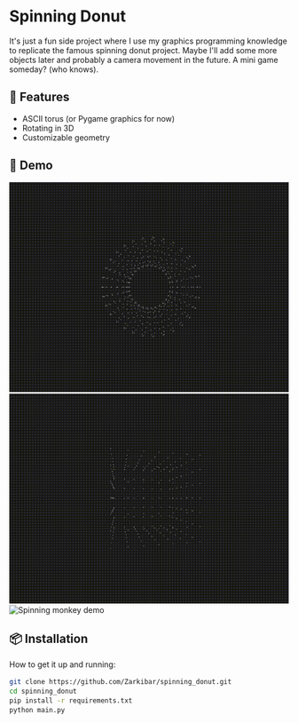 
# Spinning Donut
It's just a fun side project where I use my graphics programming knowledge to replicate the famous spinning donut project. Maybe I'll add some more objects later and probably a camera movement in the future. A mini game someday? (who knows).

## 🚀 Features

- ASCII torus (or Pygame graphics for now)
- Rotating in 3D
- Customizable geometry

## 🧪 Demo

![Spinning donut demo](demos/donut.gif)
![Spinning cube demo](demos/cube.gif)
![Spinning monkey demo](demos/monkey.gif)

## 📦 Installation

How to get it up and running:

```bash
git clone https://github.com/Zarkibar/spinning_donut.git
cd spinning_donut
pip install -r requirements.txt
python main.py